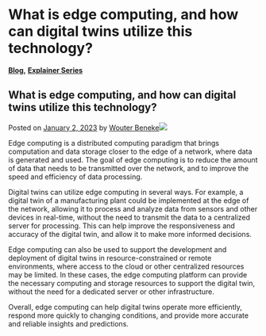 # What is edge computing, and how can digital twins utilize this technology?

[**Blog**](https://xmpro.com/category/blog/)**,** [**Explainer Series**](https://xmpro.com/category/blog/explainer-series/)

## What is edge computing, and how can digital twins utilize this technology?

Posted on [January 2, 2023](https://xmpro.com/what-is-edge-computing-and-how-can-digital-twins-utilize-this-technology/) by [Wouter Beneke](https://xmpro.com/author/wbeneke/)![](https://xmpro.com/wp-content/uploads/2023/01/What-is-edge-computing-and-how-can-digital-twins-utilize-this-technology-1024x576.jpg)

Edge computing is a distributed computing paradigm that brings computation and data storage closer to the edge of a network, where data is generated and used. The goal of edge computing is to reduce the amount of data that needs to be transmitted over the network, and to improve the speed and efficiency of data processing.

Digital twins can utilize edge computing in several ways. For example, a digital twin of a manufacturing plant could be implemented at the edge of the network, allowing it to process and analyze data from sensors and other devices in real-time, without the need to transmit the data to a centralized server for processing. This can help improve the responsiveness and accuracy of the digital twin, and allow it to make more informed decisions.

Edge computing can also be used to support the development and deployment of digital twins in resource-constrained or remote environments, where access to the cloud or other centralized resources may be limited. In these cases, the edge computing platform can provide the necessary computing and storage resources to support the digital twin, without the need for a dedicated server or other infrastructure.

Overall, edge computing can help digital twins operate more efficiently, respond more quickly to changing conditions, and provide more accurate and reliable insights and predictions.

